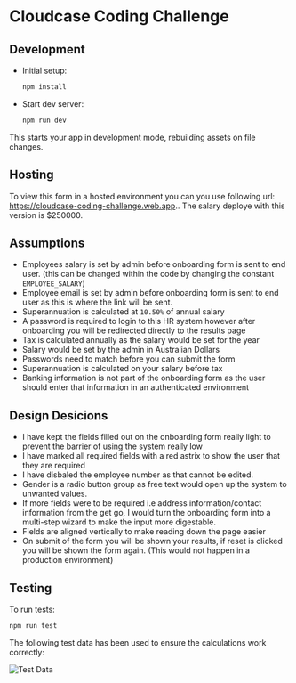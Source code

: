 # Cloudcase Coding Challenge

## Development

- Initial setup:

  ```sh
  npm install
  ```

- Start dev server:

  ```sh
  npm run dev
  ```

This starts your app in development mode, rebuilding assets on file changes.

## Hosting

To view this form in a hosted environment you can you use following url: https://cloudcase-coding-challenge.web.app.. The salary deploye with this version is $250000. 

## Assumptions

- Employees salary is set by admin before onboarding form is sent to end user. (this can be changed within the code by changing the constant `EMPLOYEE_SALARY`)
- Employee email is set by admin before onboarding form is sent to end user as this is where the link will be sent.
- Superannuation is calculated at `10.50%` of annual salary
- A password is required to login to this HR system however after onboarding you will be redirected directly to the results page
- Tax is calculated annually as the salary would be set for the year
- Salary would be set by the admin in Australian Dollars
- Passwords need to match before you can submit the form
- Superannuation is calculated on your salary before tax
- Banking information is not part of the onboarding form as the user should enter that information in an authenticated environment

## Design Desicions

- I have kept the fields filled out on the onboarding form really light to prevent the barrier of using the system really low
- I have marked all required fields with a red astrix to show the user that they are required
- I have disbaled the employee number as that cannot be edited.
- Gender is a radio button group as free text would open up the system to unwanted values.
- If more fields were to be required i.e address information/contact information from the get go, I would turn the onboarding form into a multi-step wizard to make the input more digestable.
- Fields are aligned vertically to make reading down the page easier
- On submit of the form you will be shown your results, if reset is clicked you will be shown the form again. (This would not happen in a production environment)

## Testing

To run tests:

```sh
npm run test
```

The following test data has been used to ensure the calculations work correctly:

![Test Data](https://firebasestorage.googleapis.com/v0/b/cloudcase-coding-challenge.appspot.com/o/tax-brackets-test.PNG?alt=media&token=86f905ee-d5b0-4715-80ea-01e2a7068e3e)
